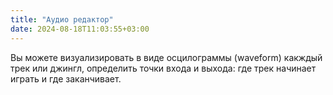 ```yaml
---
title: "Аудио редактор"
date: 2024-08-18T11:03:55+03:00
---
```


Вы можете визуализировать в виде осцилограммы (waveform) какждый трек или джингл, определить точки входа и выхода: где трек начинает играть и где заканчивает.